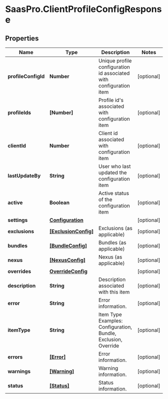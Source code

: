 # SaasPro.ClientProfileConfigResponse

## Properties

Name | Type | Description | Notes
------------ | ------------- | ------------- | -------------
**profileConfigId** | **Number** | Unique profile configuration id associated with configuration item | [optional] 
**profileIds** | **[Number]** | Profile id&#39;s associated with configuration item | [optional] 
**clientId** | **Number** | Client id associated with configuration item | [optional] 
**lastUpdateBy** | **String** | User who last updated the configuration item | [optional] 
**active** | **Boolean** | Active status of the configuration item | [optional] 
**settings** | [**Configuration**](Configuration.md) |  | [optional] 
**exclusions** | [**[ExclusionConfig]**](ExclusionConfig.md) | Exclusions (as applicable) | [optional] 
**bundles** | [**[BundleConfig]**](BundleConfig.md) | Bundles (as applicable) | [optional] 
**nexus** | [**[NexusConfig]**](NexusConfig.md) | Nexus (as applicable) | [optional] 
**overrides** | [**OverrideConfig**](OverrideConfig.md) |  | [optional] 
**description** | **String** | Description associated with this item | [optional] 
**error** | **String** | Error information. | [optional] 
**itemType** | **String** | Item Type  Examples:    Configuration, Bundle, Exclusion, Override | [optional] 
**errors** | [**[Error]**](Error.md) | Error information. | [optional] 
**warnings** | [**[Warning]**](Warning.md) | Warning information. | [optional] 
**status** | [**[Status]**](Status.md) | Status information. | [optional] 


